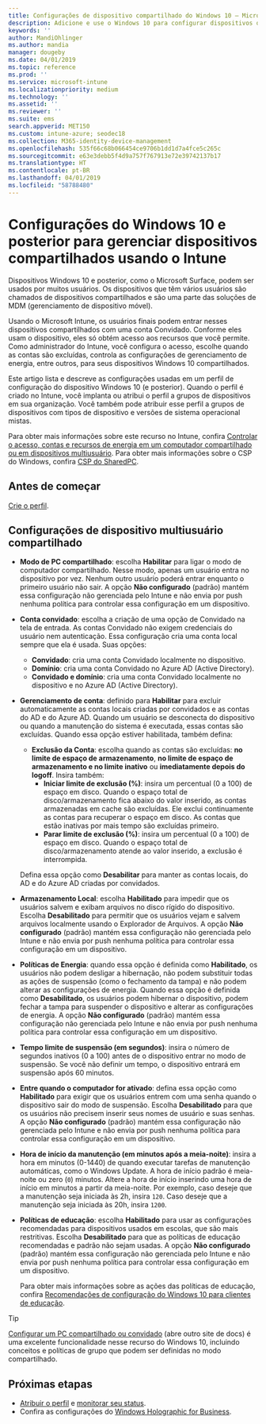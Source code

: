 ```yaml
---
title: Configurações de dispositivo compartilhado do Windows 10 – Microsoft Intune – Azure | Microsoft Docs
description: Adicione e use o Windows 10 para configurar dispositivos que são compartilhados ou usados por vários usuários no Microsoft Intune. Confira uma lista de todas as configurações e o que elas fazem nos dispositivos, incluindo o Microsoft Surface. Controle contas Convidado, gerencie contas e exclua contas inativas, permita ou impeça o salvamento no armazenamento local, defina opções de energia e suspensão, escolha quando as atualizações são instaladas e use dispositivos em ambientes educacionais em um perfil de configuração do dispositivo.
keywords: ''
author: MandiOhlinger
ms.author: mandia
manager: dougeby
ms.date: 04/01/2019
ms.topic: reference
ms.prod: ''
ms.service: microsoft-intune
ms.localizationpriority: medium
ms.technology: ''
ms.assetid: ''
ms.reviewer: ''
ms.suite: ems
search.appverid: MET150
ms.custom: intune-azure; seodec18
ms.collection: M365-identity-device-management
ms.openlocfilehash: 535f66c68b066454ce9706b1dd1d7a4fce5c265c
ms.sourcegitcommit: e63e3debb5f4d9a757f767913e72e39742137b17
ms.translationtype: HT
ms.contentlocale: pt-BR
ms.lasthandoff: 04/01/2019
ms.locfileid: "58788480"
---
```

# <a name="windows-10-and-later-settings-to-manage-shared-devices-using-intune"></a>Configurações do Windows 10 e posterior para gerenciar dispositivos compartilhados usando o Intune

Dispositivos Windows 10 e posterior, como o Microsoft Surface, podem ser usados por muitos usuários. Os dispositivos que têm vários usuários são chamados de dispositivos compartilhados e são uma parte das soluções de MDM (gerenciamento de dispositivo móvel).

Usando o Microsoft Intune, os usuários finais podem entrar nesses dispositivos compartilhados com uma conta Convidado. Conforme eles usam o dispositivo, eles só obtém acesso aos recursos que você permite. Como administrador do Intune, você configura o acesso, escolhe quando as contas são excluídas, controla as configurações de gerenciamento de energia, entre outros, para seus dispositivos Windows 10 compartilhados.

Este artigo lista e descreve as configurações usadas em um perfil de configuração do dispositivo Windows 10 (e posterior). Quando o perfil é criado no Intune, você implanta ou atribui o perfil a grupos de dispositivos em sua organização. Você também pode atribuir esse perfil a grupos de dispositivos com tipos de dispositivo e versões de sistema operacional mistas.

Para obter mais informações sobre este recurso no Intune, confira [Controlar o acesso, contas e recursos de energia em um computador compartilhado ou em dispositivos multiusuário](shared-user-device-settings.md). Para obter mais informações sobre o CSP do Windows, confira [CSP do SharedPC](https://docs.microsoft.com/windows/client-management/mdm/sharedpc-csp).

## <a name="before-your-begin"></a>Antes de começar

[Crie o perfil](shared-user-device-settings.md).

## <a name="shared-multi-user-device-settings"></a>Configurações de dispositivo multiusuário compartilhado

- **Modo de PC compartilhado**: escolha **Habilitar** para ligar o modo de computador compartilhado. Nesse modo, apenas um usuário entra no dispositivo por vez. Nenhum outro usuário poderá entrar enquanto o primeiro usuário não sair. A opção **Não configurado** (padrão) mantém essa configuração não gerenciada pelo Intune e não envia por push nenhuma política para controlar essa configuração em um dispositivo.
- **Conta convidado**: escolha a criação de uma opção de Convidado na tela de entrada. As contas Convidado não exigem credenciais do usuário nem autenticação. Essa configuração cria uma conta local sempre que ela é usada. Suas opções:
  - **Convidado**: cria uma conta Convidado localmente no dispositivo.
  - **Domínio**: cria uma conta Convidado no Azure AD (Active Directory).
  - **Convidado e domínio**: cria uma conta Convidado localmente no dispositivo e no Azure AD (Active Directory).
- **Gerenciamento de conta**: definido para **Habilitar** para excluir automaticamente as contas locais criadas por convidados e as contas do AD e do Azure AD. Quando um usuário se desconecta do dispositivo ou quando a manutenção do sistema é executada, essas contas são excluídas. Quando essa opção estiver habilitada, também defina:
  - **Exclusão da Conta**: escolha quando as contas são excluídas: **no limite de espaço de armazenamento**, **no limite de espaço de armazenamento e no limite inativo** ou **imediatamente depois do logoff**. Insira também:
    - **Iniciar limite de exclusão (%)**: insira um percentual (0 a 100) de espaço em disco. Quando o espaço total de disco/armazenamento fica abaixo do valor inserido, as contas armazenadas em cache são excluídas. Ele exclui continuamente as contas para recuperar o espaço em disco. As contas que estão inativas por mais tempo são excluídas primeiro.
    - **Parar limite de exclusão (%)**: insira um percentual (0 a 100) de espaço em disco. Quando o espaço total de disco/armazenamento atende ao valor inserido, a exclusão é interrompida.

  Defina essa opção como **Desabilitar** para manter as contas locais, do AD e do Azure AD criadas por convidados.

- **Armazenamento Local**: escolha **Habilitado** para impedir que os usuários salvem e exibam arquivos no disco rígido do dispositivo. Escolha **Desabilitado** para permitir que os usuários vejam e salvem arquivos localmente usando o Explorador de Arquivos. A opção **Não configurado** (padrão) mantém essa configuração não gerenciada pelo Intune e não envia por push nenhuma política para controlar essa configuração em um dispositivo.
- **Políticas de Energia**: quando essa opção é definida como **Habilitado**, os usuários não podem desligar a hibernação, não podem substituir todas as ações de suspensão (como o fechamento da tampa) e não podem alterar as configurações de energia. Quando essa opção é definida como **Desabilitado**, os usuários podem hibernar o dispositivo, podem fechar a tampa para suspender o dispositivo e alterar as configurações de energia. A opção **Não configurado** (padrão) mantém essa configuração não gerenciada pelo Intune e não envia por push nenhuma política para controlar essa configuração em um dispositivo.
- **Tempo limite de suspensão (em segundos)**: insira o número de segundos inativos (0 a 100) antes de o dispositivo entrar no modo de suspensão. Se você não definir um tempo, o dispositivo entrará em suspensão após 60 minutos.
- **Entre quando o computador for ativado**: defina essa opção como **Habilitado** para exigir que os usuários entrem com uma senha quando o dispositivo sair do modo de suspensão. Escolha **Desabilitado** para que os usuários não precisem inserir seus nomes de usuário e suas senhas. A opção **Não configurado** (padrão) mantém essa configuração não gerenciada pelo Intune e não envia por push nenhuma política para controlar essa configuração em um dispositivo.
- **Hora de início da manutenção (em minutos após a meia-noite)**: insira a hora em minutos (0-1440) de quando executar tarefas de manutenção automáticas, como o Windows Update. A hora de início padrão é meia-noite ou zero (`0`) minutos. Altere a hora de início inserindo uma hora de início em minutos a partir da meia-noite. Por exemplo, caso deseje que a manutenção seja iniciada às 2h, insira `120`. Caso deseje que a manutenção seja iniciada às 20h, insira `1200`.
- **Políticas de educação**: escolha **Habilitado** para usar as configurações recomendadas para dispositivos usados em escolas, que são mais restritivas. Escolha **Desabilitado** para que as políticas de educação recomendadas e padrão não sejam usadas. A opção **Não configurado** (padrão) mantém essa configuração não gerenciada pelo Intune e não envia por push nenhuma política para controlar essa configuração em um dispositivo.

  Para obter mais informações sobre as ações das políticas de educação, confira [Recomendações de configuração do Windows 10 para clientes de educação](https://docs.microsoft.com/education/windows/configure-windows-for-education).

> [!TIP]
> [Configurar um PC compartilhado ou convidado](https://docs.microsoft.com/windows/configuration/set-up-shared-or-guest-pc) (abre outro site de docs) é uma excelente funcionalidade nesse recurso do Windows 10, incluindo conceitos e políticas de grupo que podem ser definidas no modo compartilhado.

## <a name="next-steps"></a>Próximas etapas

- [Atribuir o perfil](device-profile-assign.md) e [monitorar seu status](device-profile-monitor.md).
- Confira as configurações do [Windows Holographic for Business](shared-user-device-settings-windows-holographic.md).
